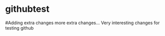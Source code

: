 # githubtest



#Adding extra changes
more extra changes...
Very interesting changes for testing github
